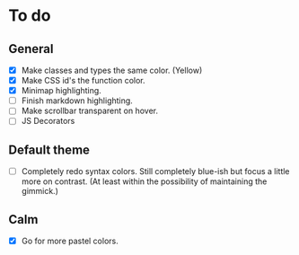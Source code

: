 # To do

## General

-   [x] Make classes and types the same color. (Yellow)
-   [x] Make CSS id's the function color.
-   [x] Minimap highlighting.
-   [ ] Finish markdown highlighting.
-   [ ] Make scrollbar transparent on hover.
-   [ ] JS Decorators

## Default theme

-   [ ] Completely redo syntax colors. Still completely blue-ish but focus a little more on contrast. (At least within the possibility of maintaining the gimmick.)

## Calm

-   [x] Go for more pastel colors.
